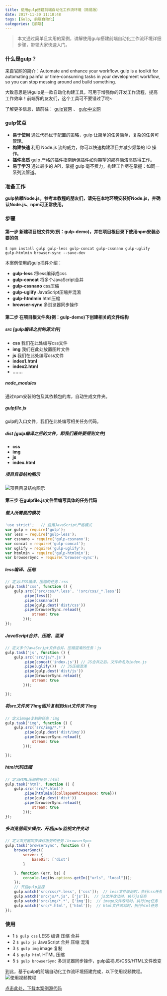 ```yaml
---
title: 使用gulp搭建前端自动化工作流环境（简易版）
date: 2017-11-30 11:18:48
tags: [Gulp, 前端自动化]
categories: [前端]
---
```

> 本文通过简单且实用的案例，讲解使用gulp搭建前端自动化工作流环境详细步骤，带领大家快速入门。

### 什么是gulp？
来自官网的简介：Automate and enhance your workflow. gulp is a toolkit for automating painful or time-consuming tasks in your development workflow, so you can stop messing around and build something.  

大致意思是讲gulp是一款自动化构建工具，可用于增强你的开发工作流程，提高工作效率！前端界的友友们，这个工具可不要错过了哟~

了解更多信息，请前往： [gulp官网](https://gulpjs.com/) 、 [gulp中文网](http://www.gulpjs.com.cn/)  


### gulp优点
- **易于使用** 通过代码优于配置的策略，gulp 让简单的任务简单，复杂的任务可管理。
- **构建快速** 利用 Node.js 流的威力，你可以快速构建项目并减少频繁的 IO 操作。
- **插件高质** gulp 严格的插件指南确保插件如你期望的那样简洁高质得工作。
- **易于学习** 通过最少的 API，掌握 gulp 毫不费力，构建工作尽在掌握：如同一系列流管道。

### 准备工作

**gulp依赖Node.js，参考本教程的朋友们，请先在本地环境安装好Node.js，并确认Node.js、npm可正常使用。**

### 步骤
#### 第一步 新建项目根文件夹(例：gulp-demo)，并在项目根目录下使用npm安装必要的包
```
$ npm install gulp gulp-less gulp-concat gulp-cssnano gulp-uglify gulp-htmlmin browser-sync --save-dev
```

本案例使用的gulp插件介绍：
- **gulp-less** 将less编译成css
- **gulp-concat** 将多个JavaScript合并
- **gulp-cssnano** css压缩
- **gulp-uglify** JavaScript压缩并混淆
- **gulp-htmlmin** html压缩
- **browser-sync** 多浏览器同步操作


#### 第二步 在项目根文件夹(例：gulp-demo)下创建相关的文件结构
##### src [gulp编译之前的源文件]
- **css** 我们在此处编写css文件
- **img** 我们在此处放置图片文件
- **js** 我们在此处编写css文件
- **index1.html** 
- **index2.html**
- **.......**

##### node_modules 
通过npm安装的包及其依赖包的库，自动生成文件夹。

##### gulpfile.js 
gulp的入口文件，我们在此处编写相关任务代码。

##### dist [gulp编译之后的文件，即我们最终要得到文件]
- **css** 
- **img**
- **js**
- **index.html**

##### 项目目录结构图示
![项目目录结构图示](http://ojzaff7fe.bkt.clouddn.com/gulp%E7%9B%AE%E5%BD%95%E7%BB%93%E6%9E%84.jpg)

#### 第三步 在gulpfile.js文件里编写具体的任务代码
##### 载入所需要的模块
```javascript
'use strict';   // 启用JavaScript严格模式 
var gulp = require('gulp');
var less = require('gulp-less');
var cssnano = require('gulp-cssnano');
var concat = require('gulp-concat');
var uglify = require('gulp-uglify');
var htmlmin = require('gulp-htmlmin');
var browserSync = require('browser-sync');
```

##### less编译、压缩
```javascript
// 定义LESS编译、压缩的任务：css
gulp.task('css', function () {
    gulp.src(['src/css/*.less', '!src/css/_*.less'])
        .pipe(less())
        .pipe(cssnano())
        .pipe(gulp.dest('dist/css'))
        .pipe(browserSync.reload({
            stream: true
        }));
});
```

##### JavaScript合并、压缩、混淆
```javascript
// 定义多个JavaScript文件合并、压缩混淆的任务：js
gulp.task('js', function () {
    gulp.src('src/js/*.js')
        .pipe(concat('index.js')) // JS合并之后，文件命名为index.js
        .pipe(uglify())  // JS压缩混淆
        .pipe(gulp.dest('dist/js'))
        .pipe(browserSync.reload({
            stream: true
        }));

});
```

##### 将src文件夹下img图片复制到dist文件夹下img
```javascript
// 定义image复制的任务：img
gulp.task('img', function () {
    gulp.src('src/img/*.*')
        .pipe(gulp.dest('dist/img'))
        .pipe(browserSync.reload({
            stream: true
        }));

});
```

##### html代码压缩
```javascript
// 定义HTML压缩的任务：html
gulp.task('html', function () {
    gulp.src('src/*.html')
        .pipe(htmlmin({collapseWhitespace: true}))
        .pipe(gulp.dest('dist'))
        .pipe(browserSync.reload({
            stream: true
        }));
});
```

##### 多浏览器同步操作，开启gulp监视文件变动
```javascript
// 定义浏览器同步操作服务的任务：browserSync
gulp.task('browserSync', function () {
    browserSync({
        server: {
            baseDir: ['dist']
        }

    }, function (err, bs) {
        console.log(bs.options.getIn(["urls", "local"]));
    });
    // 开启gulp监视
    gulp.watch('src/css/*.less', ['css']);  // less文件改动时，执行css任务
    gulp.watch('src/js/*.js', ['js']);  // js文件改动时，执行js任务
    gulp.watch('src/img/*.*', ['img']);  // image文件改动时，执行img任务
    gulp.watch('src/*.html', ['html']);  // html文件改动时，执行html任务
});
```

### 使用
- 1 `$ gulp css` LESS 编译 压缩 合并
- 2 `$ gulp js` JavaScript 合并 压缩 混淆
- 3 `$ gulp img` image 复制
- 4 `$ gulp html` HTML 压缩
- 5 `$ gulp browserSync` 多浏览器同步操作，gulp监视JS/CSS/HTML文件改变

到此，基于gulp的前端自动化工作流环境搭建完成，以下使用视频教程。
![使用视频教程](http://ojzaff7fe.bkt.clouddn.com/gulp%E5%89%8D%E7%AB%AF%E8%87%AA%E5%8A%A8%E5%8C%96%E5%B7%A5%E4%BD%9C%E6%B5%81%E7%8E%AF%E5%A2%83%E4%BD%BF%E7%94%A8%E6%95%99%E7%A8%8B.gif)

[点击此处，下载本案例源代码](https://github.com/itPoet/gulp)